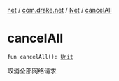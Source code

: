 [net](../../index.md) / [com.drake.net](../index.md) / [Net](index.md) / [cancelAll](./cancel-all.md)

# cancelAll

`fun cancelAll(): `[`Unit`](https://kotlinlang.org/api/latest/jvm/stdlib/kotlin/-unit/index.html)

取消全部网络请求

